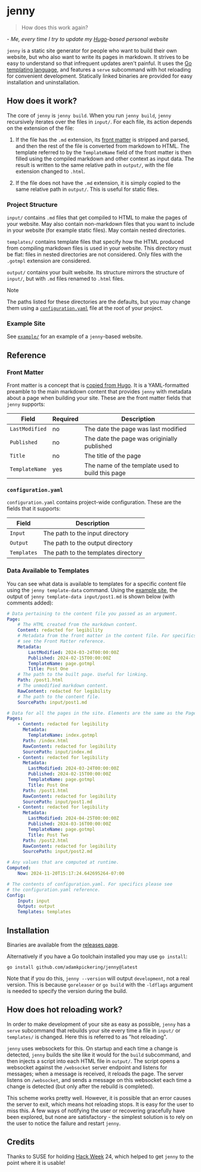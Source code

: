 # jenny

> How does this work again?

\- *Me, every time I try to update my [Hugo](https://gohugo.io/)-based
personal website*

`jenny` is a static site generator for people who want to build their own
website, but who also want to write its pages in markdown. It strives to be easy
to understand so that infrequent updates aren't painful. It uses the
[Go templating language](https://pkg.go.dev/text/template), and features
a `serve` subcommand with hot reloading for convenient development. Statically
linked binaries are provided for easy installation and uninstallation.


## How does it work?

The core of `jenny` is `jenny build`. When you run `jenny build`, `jenny`
recursively iterates over the files in `input/`. For each file, its
action depends on the extension of the file:

1. If the file has the `.md` extension, its [front matter](#front-matter)
   is stripped and parsed, and then the rest of the file is converted
   from markdown to HTML. The template referred to by the `TemplateName`
   field of the front matter is then filled using the compiled markdown
   and other context as input data. The result is written to the same
   relative path in `output/`, with the file extension changed to `.html`.

2. If the file does not have the `.md` extension, it is simply copied
   to the same relative path in `output/`. This is useful for static files.


### Project Structure

`input/` contains `.md` files that get compiled to HTML to make the
pages of your website. May also contain non-markdown files that you want
to include in your website (for example static files). May contain
nested directories.

`templates/` contains template files that specify how the HTML produced from
compiling markdown files is used in your website. This directory must be flat:
files in nested directories are not considered. Only files with the `.gotmpl`
extension are considered.

`output/` contains your built website. Its structure mirrors the structure
of `input/`, but with `.md` files renamed to `.html` files.

> [!NOTE]
> The paths listed for these directories are the defaults, but you may
> change them using a [`configuration.yaml`](#configurationyaml) file at
> the root of your project.


### Example Site

See [`example/`](example) for an example of a `jenny`-based website.


## Reference

### Front Matter

Front matter is a concept that is [copied from Hugo](https://gohugo.io/content-management/front-matter/).
It is a YAML-formatted preamble to the main markdown content that provides
`jenny` with metadata about a page when building your site. These are
the front matter fields that `jenny` supports:

| Field | Required | Description |
| --- | --- | --- |
| `LastModified` | no | The date the page was last modified |
| `Published` | no | The date the page was originially published |
| `Title` | no | The title of the page |
| `TemplateName` | yes | The name of the template used to build this page |


### `configuration.yaml`

`configuration.yaml` contains project-wide configuration. These are the fields
that it supports:

| Field | Description |
| --- | --- |
| `Input` | The path to the input directory |
| `Output` | The path to the output directory |
| `Templates` | The path to the templates directory |


### Data Available to Templates

You can see what data is available to templates for a specific content file
using the `jenny template-data` command. Using the [example site](example), the
output of `jenny template-data input/post1.md` is shown below (with comments
added):

```yaml
# Data pertaining to the content file you passed as an argument.
Page:
    # The HTML created from the markdown content.
    Content: redacted for legibility
    # Metadata from the front matter in the content file. For specifics please
    # see the Front Matter reference.
    Metadata:
        LastModified: 2024-03-24T00:00:00Z
        Published: 2024-02-15T00:00:00Z
        TemplateName: page.gotmpl
        Title: Post One
    # The path to the built page. Useful for linking.
    Path: /post1.html
    # The unmodified markdown content.
    RawContent: redacted for legibility
    # The path to the content file.
    SourcePath: input/post1.md

# Data for all the pages in the site. Elements are the same as the Page key.
Pages:
    - Content: redacted for legibility
      Metadata:
        TemplateName: index.gotmpl
      Path: /index.html
      RawContent: redacted for legibility
      SourcePath: input/index.md
    - Content: redacted for legibility
      Metadata:
        LastModified: 2024-03-24T00:00:00Z
        Published: 2024-02-15T00:00:00Z
        TemplateName: page.gotmpl
        Title: Post One
      Path: /post1.html
      RawContent: redacted for legibility
      SourcePath: input/post1.md
    - Content: redacted for legibility
      Metadata:
        LastModified: 2024-04-25T00:00:00Z
        Published: 2024-03-16T00:00:00Z
        TemplateName: page.gotmpl
        Title: Post Two
      Path: /post2.html
      RawContent: redacted for legibility
      SourcePath: input/post2.md

# Any values that are computed at runtime.
Computed:
    Now: 2024-11-20T15:17:24.642695264-07:00

# The contents of configuration.yaml. For specifics please see
# the configuration.yaml reference.
Config:
    Input: input
    Output: output
    Templates: templates
```


## Installation

Binaries are available from the [releases page](https://github.com/adamkpickering/clsr/releases).

Alternatively if you have a Go toolchain installed you may use
`go install`:
```
go install github.com/adamkpickering/jenny@latest
```
Note that if you do this, `jenny --version` will output `development`,
not a real version. This is because `goreleaser` or `go build` with
the `-ldflags` argument is needed to specify the version during the
build.


## How does hot reloading work?

In order to make development of your site as easy as possible, `jenny`
has a `serve` subcommand that rebuilds your site every time a file in
`input/` or `templates/` is changed. Here this is referred to as
"hot reloading".

`jenny` uses websockets for this. On startup and each time a change is
detected, `jenny` builds the site like it would for the `build` subcommand,
and then injects a script into each HTML file in `output/`. The script
opens a websocket against the `/websocket` server endpoint and listens
for messages; when a message is received, it reloads the page.
The server listens on `/websocket`, and sends a message on this websocket
each time a change is detected (but only after the rebuild is completed).

This scheme works pretty well. However, it is possible that an error
causes the server to exit, which means hot reloading stops. It is easy
for the user to miss this. A few ways of notifying the user or recovering
gracefully have been explored, but none are satisfactory - the simplest
solution is to rely on the user to notice the failure and restart `jenny`.


## Credits

Thanks to SUSE for holding [Hack Week](https://hackweek.opensuse.org/) 24,
which helped to get `jenny` to the point where it is usable!
